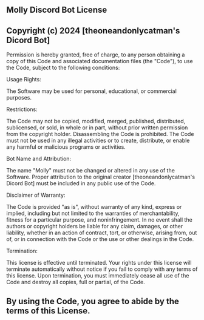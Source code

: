## Molly Discord Bot License
## Copyright (c) 2024 [theoneandonlycatman's Dicord Bot]

Permission is hereby granted, free of charge, to any person obtaining a copy of this Code and associated documentation files (the "Code"), to use the Code, subject to the following conditions:

Usage Rights:

The Software may be used for personal, educational, or commercial purposes.

Restrictions:

The Code may not be copied, modified, merged, published, distributed, sublicensed, or sold, in whole or in part, without prior written permission from the copyright holder.
Disassembling the Code is prohibited.
The Code must not be used in any illegal activities or to create, distribute, or enable any harmful or malicious programs or activities.

Bot Name and Attribution:

The name "Molly" must not be changed or altered in any use of the Software.
Proper attribution to the original creator [theoneandonlycatman's Dicord Bot] must be included in any public use of the Code.

Disclaimer of Warranty:

The Code is provided "as is", without warranty of any kind, express or implied, including but not limited to the warranties of merchantability, fitness for a particular purpose, and noninfringement. In no event shall the authors or copyright holders be liable for any claim, damages, or other liability, whether in an action of contract, tort, or otherwise, arising from, out of, or in connection with the Code or the use or other dealings in the Code.

Termination:

This license is effective until terminated. Your rights under this license will terminate automatically without notice if you fail to comply with any terms of this license. Upon termination, you must immediately cease all use of the Code and destroy all copies, full or partial, of the Code.

## By using the Code, you agree to abide by the terms of this License. 

